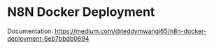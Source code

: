 # N8N Docker Deployment

Documentation: https://medium.com/@teddymwangi65/n8n-docker-deployment-6eb7bbdb0694
